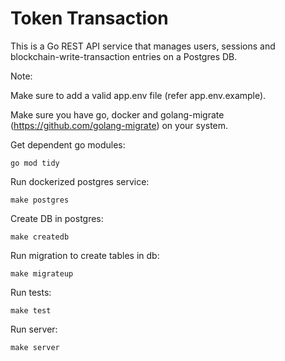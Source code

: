 # Token Transaction

This is a Go REST API service that manages users, sessions and blockchain-write-transaction entries on a Postgres DB.

Note: 

Make sure to add a valid app.env file (refer app.env.example).

Make sure you have go, docker and golang-migrate (https://github.com/golang-migrate) on your system.

Get dependent go modules:
```shell
go mod tidy
```

Run dockerized postgres service:
```shell
make postgres
```

Create DB in postgres:
```shell
make createdb
```

Run migration to create tables in db:
```shell
make migrateup
```

Run tests:
```shell
make test
```

Run server:
```shell
make server
```
